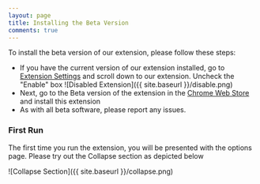 ```yaml
---
layout: page
title: Installing the Beta Version
comments: true
---
```


To install the beta version of our extension, please follow these steps:

* If you have the current version of our extension installed, go to [Extension Settings](chrome://extensions/) and scroll down to our extension.  Uncheck the "Enable" box
![Disabled Extension]({{ site.baseurl }}/disable.png)
* Next, go to the Beta version of the extension in the [Chrome Web Store](https://chrome.google.com/webstore/detail/betaofficial-media-biasfa/janhmnkcmhhbkachkhmchiidolkpeafm) and install this extension
* As with all beta software, please report any issues.  

### First Run

The first time you run the extension, you will be presented with the options page.  Please try out the Collapse section as depicted below

![Collapse Section]({{ site.baseurl }}/collapse.png)

